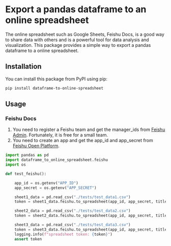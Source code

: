 # Export a pandas dataframe to an online spreadsheet

The online spreadsheet such as Google Sheets, Feishu Docs, is a good way to share data with others and is a powerful tool for data analysis and visualization. This package provides a simple way to export a pandas dataframe to a online spreadsheet.

## Installation
You can install this package from PyPI using pip:
```bash
pip install dataframe-to-online-spreadsheet
```

## Usage

### Feishu Docs

1. You need to register a Feishu team and get the manager_ids from [Feishu Admin](https://www.feishu.cn/). Fortunately, it is free for a small team.
2. You need to create an app and get the app_id and app_secret from [Feishu Open Platform](https://open.feishu.cn/).

```python
import pandas as pd
import dataframe_to_online_spreadsheet.feishu
import os

def test_feishu():

    app_id = os.getenv("APP_ID")
    app_secret = os.getenv("APP_SECRET")

    sheet1_data = pd.read_csv("./tests/test_data1.csv")
    token = sheet1_data.feishu.to_spreadsheet(app_id, app_secret, title="Daily Report", data={'title': 'sheet_name1', 'data': sheet1_data}, manager_ids=['xxx'])

    sheet2_data = pd.read_csv("./tests/test_data2.csv")
    token = sheet2_data.feishu.to_spreadsheet(app_id, app_secret, title="Daily Report", data={'title': 'sheet_name2', 'data': sheet2_data}, manager_ids=['xxx'], spreadsheet_token=token)

    sheet3_data = pd.read_csv("./tests/test_data3.csv")
    token = sheet3_data.feishu.to_spreadsheet(app_id, app_secret, title="Daily Report", data={'title': 'sheet_name3', 'data': sheet3_data}, manager_ids=['xxx'], spreadsheet_token=token)
    logging.info(f"spreadsheet token: {token}")
    assert token